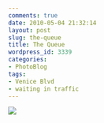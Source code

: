 ```yaml
---
comments: true
date: 2010-05-04 21:32:14
layout: post
slug: the-queue
title: The Queue
wordpress_id: 3339
categories:
- PhotoBlog
tags:
- Venice Blvd
- waiting in traffic
---
```


![](http://ryanfitzer.com/main/wp-content/uploads/2010/05/2010-05-03-at-11-17-19.jpg)
